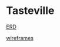 # Tasteville

[ERD](https://drive.google.com/file/d/1kLyQTZqfcA4jjKWQexfEkG2UspyclK8Q/view)

[wireframes](https://app.lucidchart.com/documents/edit/b57e5e64-e902-42ca-abc6-d7b27fa3b4ab/0_0?shared=true)
